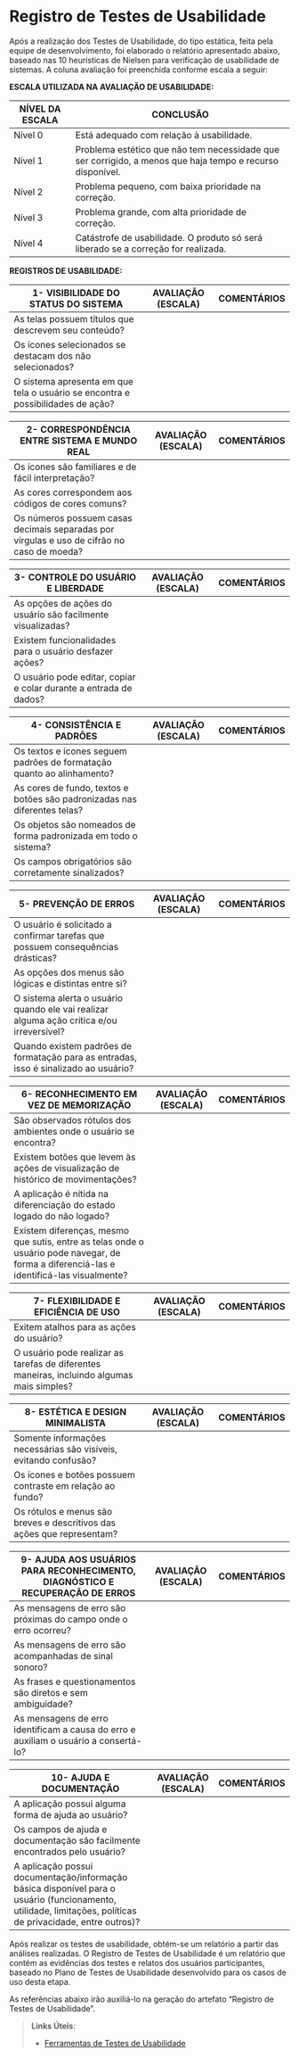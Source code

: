 # Registro de Testes de Usabilidade

Após a realização dos Testes de Usabilidade, do tipo estática, feita pela equipe de desenvolvimento, foi elaborado o relatório apresentado abaixo, baseado nas 10 heurísticas de Nielsen para verificação de usabilidade de sistemas.
A coluna avaliação foi preenchida conforme escala a seguir:

**ESCALA UTILIZADA NA AVALIAÇÃO DE USABILIDADE:**

| **NÍVEL DA ESCALA**| **CONCLUSÃO** | 
|---|---|
| Nível 0	| Está adequado com relação à usabilidade. |
| Nível 1	| Problema estético que não tem necessidade que ser corrigido, a menos que haja tempo e recurso disponível. |
| Nível 2	| Problema pequeno, com baixa prioridade na correção. |
| Nível 3	| Problema grande, com alta prioridade de correção. |
| Nível 4	| Catástrofe de usabilidade. O produto só será liberado se a correção for realizada. |

**REGISTROS DE USABILIDADE:**


| **1- VISIBILIDADE DO STATUS DO SISTEMA** | **AVALIAÇÃO (ESCALA)** | **COMENTÁRIOS** | 
|---|---|---|
| As telas possuem títulos que descrevem seu conteúdo? |   |   |
| Os ícones selecionados se destacam dos não selecionados? |   |   |
| O sistema apresenta em que tela o usuário se encontra e possibilidades de ação? |   |   |

| **2- CORRESPONDÊNCIA ENTRE SISTEMA E MUNDO REAL** | **AVALIAÇÃO (ESCALA)** | **COMENTÁRIOS** | 
|---|---|---|
| Os ícones são familiares e de fácil interpretação?  |   |   |
| As cores correspondem aos códigos de cores comuns?  |   |   |
| Os números possuem casas decimais separadas por vírgulas e uso de cifrão no caso de moeda? |   |   |

| **3- CONTROLE DO USUÁRIO E LIBERDADE** | **AVALIAÇÃO (ESCALA)** | **COMENTÁRIOS** | 
|---|---|---|
| As opções de ações do usuário são facilmente visualizadas? |   |   | 
| Existem funcionalidades para o usuário desfazer ações? |   |   | 
| O usuário pode editar, copiar e colar durante a entrada de dados? |   |   |

| **4- CONSISTÊNCIA E PADRÕES** | **AVALIAÇÃO (ESCALA)** | **COMENTÁRIOS** | 
|---|---|---|
| Os textos e ícones seguem padrões de formatação quanto ao alinhamento? |   |   | 
| As cores de fundo, textos e botões são padronizadas nas diferentes telas? |   |   |  
| Os objetos são nomeados de forma padronizada em todo o sistema? |   |   | 
| Os campos obrigatórios são corretamente sinalizados?  |   |   |

| **5- PREVENÇÃO DE ERROS** | **AVALIAÇÃO (ESCALA)** | **COMENTÁRIOS** | 
|---|---|---|
| O usuário é solicitado a confirmar tarefas que possuem consequências drásticas? |   |   | 
| As opções dos menus são lógicas e distintas entre si?  |   |   |  
| O sistema alerta o usuário quando ele vai realizar alguma ação crítica e/ou irreversível? |   |   |
| Quando existem padrões de formatação para as entradas, isso é sinalizado ao usuário? |   |   |

| **6- RECONHECIMENTO EM VEZ DE MEMORIZAÇÃO** | **AVALIAÇÃO (ESCALA)** | **COMENTÁRIOS** | 
|---|---|---|
| São observados rótulos dos ambientes onde o usuário se encontra? |   |   | 
| Existem botões que levem às ações de visualização de histórico de movimentações? |   |   |  
| A aplicação é nítida na diferenciação do estado logado do não logado?  |   |   | 
| Existem diferenças, mesmo que sutis, entre as telas onde o usuário pode navegar, de forma a diferenciá-las e identificá-las visualmente?  |   |   |

| **7- FLEXIBILIDADE E EFICIÊNCIA DE USO** | **AVALIAÇÃO (ESCALA)** | **COMENTÁRIOS** | 
|---|---|---|
| Exitem atalhos para as ações do usuário? |   |   | 
| O usuário pode realizar as tarefas de diferentes maneiras, incluindo algumas mais simples? |   |   |  

| **8- ESTÉTICA E DESIGN MINIMALISTA** | **AVALIAÇÃO (ESCALA)** | **COMENTÁRIOS** | 
|---|---|---|
| Somente informações necessárias são visíveis, evitando confusão? |   |   | 
| Os ícones e botões possuem contraste em relação ao fundo? |   |   |  
| Os rótulos e menus são breves e descritivos das ações que representam?  |   |   | 

| **9- AJUDA AOS USUÁRIOS PARA RECONHECIMENTO, DIAGNÓSTICO E RECUPERAÇÃO DE ERROS** | **AVALIAÇÃO (ESCALA)** | **COMENTÁRIOS** | 
|---|---|---|
| As mensagens de erro são próximas do campo onde o erro ocorreu? |   |   | 
| As mensagens de erro são acompanhadas de sinal sonoro? |   |   |  
| As frases e questionamentos são diretos e sem ambiguidade? |   |   | 
| As mensagens de erro identificam a causa do erro e auxiliam o usuário a consertá-lo? |   |   |

| **10- AJUDA E DOCUMENTAÇÃO** | **AVALIAÇÃO (ESCALA)** | **COMENTÁRIOS** | 
|---|---|---|
| A aplicação possui alguma forma de ajuda ao usuário? |   |   | 
| Os campos de ajuda e documentação são facilmente encontrados pelo usuário? |   |   |  
| A aplicação possui documentação/informação básica disponível para o usuário (funcionamento, utilidade, limitações, políticas de privacidade, entre outros)? |   |   | 




Após realizar os testes de usabilidade, obtém-se um relatório a partir das análises realizadas. O Registro de Testes de Usabilidade é um relatório que contém as evidências dos testes e relatos dos usuários participantes, baseado no Plano de Testes de Usabilidade desenvolvido para os casos de uso desta etapa.

As referências abaixo irão auxiliá-lo na geração do artefato “Registro de Testes de Usabilidade”.

> **Links Úteis**:
> - [Ferramentas de Testes de Usabilidade](https://www.usability.gov/how-to-and-tools/resources/templates.html)
